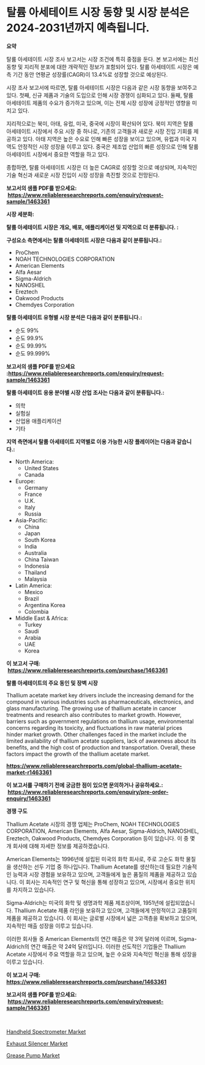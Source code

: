 <p><h1>탈륨 아세테이트 시장 동향 및 시장 분석은 2024-2031년까지 예측됩니다.</h1></p><p><strong>요약</strong></p>
<p><p>탈륨 아세테이트 시장 조사 보고서는 시장 조건에 특히 중점을 둔다. 본 보고서에는 최신 동향 및 지리적 분포에 대한 개략적인 정보가 포함되어 있다. 탈륨 아세테이트 시장은 예측 기간 동안 연평균 성장률(CAGR)이 13.4%로 성장할 것으로 예상된다.</p><p>시장 조사 보고서에 따르면, 탈륨 아세테이트 시장은 다음과 같은 시장 동향을 보여주고 있다. 첫째, 신규 제품과 기술의 도입으로 인해 시장 경쟁이 심화되고 있다. 둘째, 탈륨 아세테이트 제품의 수요가 증가하고 있으며, 이는 전체 시장 성장에 긍정적인 영향을 미치고 있다.</p><p>지리적으로는 북미, 아태, 유럽, 미국, 중국에 시장이 확산되어 있다. 북미 지역은 탈륨 아세테이트 시장에서 주요 시장 중 하나로, 기존의 고객들과 새로운 시장 진입 기회를 제공하고 있다. 아태 지역은 높은 수요로 인해 빠른 성장을 보이고 있으며, 유럽과 미국 지역도 안정적인 시장 성장을 이루고 있다. 중국은 제조업 산업의 빠른 성장으로 인해 탈륨 아세테이트 시장에서 중요한 역할을 하고 있다.</p><p>종합하면, 탈륨 아세테이트 시장은 더 높은 CAGR로 성장할 것으로 예상되며, 지속적인 기술 혁신과 새로운 시장 진입이 시장 성장을 촉진할 것으로 전망된다.</p></p>
<p><strong>보고서의 샘플 PDF를 받으세요: &nbsp;<a href="https://www.reliableresearchreports.com/enquiry/request-sample/1463361">https://www.reliableresearchreports.com/enquiry/request-sample/1463361</a></strong></p>
<p><strong>시장 세분화:</strong></p>
<p><strong> 탈륨 아세테이트 시장은 개요, 배포, 애플리케이션 및 지역으로 더 분류됩니다. :</strong></p>
<p><strong>구성요소 측면에서는 탈륨 아세테이트 시장은 다음과 같이 분류됩니다.:</strong></p>
<p><ul><li>ProChem</li><li>NOAH TECHNOLOGIES CORPORATION</li><li>American Elements</li><li>Alfa Aesar</li><li>Sigma-Aldrich</li><li>NANOSHEL</li><li>Ereztech</li><li>Oakwood Products</li><li>Chemdyes Corporation</li></ul></p>
<p><strong> 탈륨 아세테이트 유형별 시장 분석은 다음과 같이 분류됩니다.:</strong></p>
<p><ul><li>순도 99%</li><li>순도 99.9%</li><li>순도 99.99%</li><li>순도 99.999%</li></ul></p>
<p><strong>보고서의 샘플 PDF를 받으세요 :<a href="https://www.reliableresearchreports.com/enquiry/request-sample/1463361">https://www.reliableresearchreports.com/enquiry/request-sample/1463361</a></strong></p>
<p><strong> 탈륨 아세테이트 응용 분야별 시장 산업 조사는 다음과 같이 분류됩니다.:</strong></p>
<p><ul><li>의학</li><li>실험실</li><li>산업용 애플리케이션</li><li>기타</li></ul></p>
<p><strong>지역 측면에서 탈륨 아세테이트 지역별로 이용 가능한 시장 플레이어는 다음과 같습니다.:</strong></p>
<p><ul>
    <li>
        North America:
        <ul>
            <li>United States</li>
            <li>Canada</li>
        </ul>
    </li>
    <li>
        Europe:
        <ul>
            <li>Germany</li>
            <li>France</li>
            <li>U.K.</li>
            <li>Italy</li>
            <li>Russia</li>
        </ul>
    </li>
    <li>
        Asia-Pacific:
        <ul>
            <li>China</li>
            <li>Japan</li>
            <li>South Korea</li>
            <li>India</li>
            <li>Australia</li>
            <li>China Taiwan</li>
            <li>Indonesia</li>
            <li>Thailand</li>
            <li>Malaysia</li>
        </ul>
    </li>
    <li>
        Latin America:
        <ul>
            <li>Mexico</li>
            <li>Brazil</li>
            <li>Argentina Korea</li>
            <li>Colombia</li>
        </ul>
    </li>
    <li>
        Middle East & Africa:
        <ul>
            <li>Turkey</li>
            <li>Saudi</li>
            <li>Arabia</li>
            <li>UAE</li>
            <li>Korea</li>
        </ul>
    </li>
    </ul></p>
<p><strong>이 보고서 구매: &nbsp;<a href="https://www.reliableresearchreports.com/purchase/1463361">https://www.reliableresearchreports.com/purchase/1463361</a></strong></p>
<p><strong>탈륨 아세테이트의 주요 동인 및 장벽 시장</strong></p>
<p><p>Thallium acetate market key drivers include the increasing demand for the compound in various industries such as pharmaceuticals, electronics, and glass manufacturing. The growing use of thallium acetate in cancer treatments and research also contributes to market growth. However, barriers such as government regulations on thallium usage, environmental concerns regarding its toxicity, and fluctuations in raw material prices hinder market growth. Other challenges faced in the market include the limited availability of thallium acetate suppliers, lack of awareness about its benefits, and the high cost of production and transportation. Overall, these factors impact the growth of the thallium acetate market.</p></p>
<p><strong><a href="https://www.reliableresearchreports.com/global-thallium-acetate-market-r1463361">https://www.reliableresearchreports.com/global-thallium-acetate-market-r1463361</a></strong></p>
<p><strong>이 보고서를 구매하기 전에 궁금한 점이 있으면 문의하거나 공유하세요.: &nbsp;<a href="https://www.reliableresearchreports.com/enquiry/pre-order-enquiry/1463361">https://www.reliableresearchreports.com/enquiry/pre-order-enquiry/1463361</a></strong></p>
<p><strong>경쟁 구도</strong></p>
<p><p>Thallium Acetate 시장의 경쟁 업체는 ProChem, NOAH TECHNOLOGIES CORPORATION, American Elements, Alfa Aesar, Sigma-Aldrich, NANOSHEL, Ereztech, Oakwood Products, Chemdyes Corporation 등이 있습니다. 이 중 몇 개 회사에 대해 자세한 정보를 제공하겠습니다.</p><p>American Elements는 1996년에 설립된 미국의 화학 회사로, 주로 고순도 화학 물질을 생산하는 선두 기업 중 하나입니다. Thallium Acetate를 생산하는데 필요한 기술적인 능력과 시장 경험을 보유하고 있으며, 고객들에게 높은 품질의 제품을 제공하고 있습니다. 이 회사는 지속적인 연구 및 혁신을 통해 성장하고 있으며, 시장에서 중요한 위치를 차지하고 있습니다.</p><p>Sigma-Aldrich는 미국의 화학 및 생명과학 제품 제조상이며, 1951년에 설립되었습니다. Thallium Acetate 제품 라인을 보유하고 있으며, 고객들에게 안정적이고 고품질의 제품을 제공하고 있습니다. 이 회사는 글로벌 시장에서 넓은 고객층을 확보하고 있으며, 지속적인 매출 성장을 이루고 있습니다.</p><p>이러한 회사들 중 American Elements의 연간 매출은 약 3억 달러에 이르며, Sigma-Aldrich의 연간 매출은 약 24억 달러입니다. 이러한 선도적인 기업들은 Thallium Acetate 시장에서 주요 역할을 하고 있으며, 높은 수요와 지속적인 혁신을 통해 성장을 이루고 있습니다.</p></p>
<p><strong>이 보고서 구매: &nbsp; <a href="https://www.reliableresearchreports.com/purchase/1463361">https://www.reliableresearchreports.com/purchase/1463361</a></strong></p>
<p><strong>보고서의 샘플 PDF를 받으세요: &nbsp;<a href="https://www.reliableresearchreports.com/enquiry/request-sample/1463361">https://www.reliableresearchreports.com/enquiry/request-sample/1463361</a></strong><strong></strong></p>
<p>&nbsp;</p>
<p><p><a href="https://github.com/jj19131/Market-Research-Report-List-2/blob/main/handheld-spectrometer-market.md">Handheld Spectrometer Market</a></p><p><a href="https://github.com/jodemen/Market-Research-Report-List-2/blob/main/exhaust-silencer-market.md">Exhaust Silencer Market</a></p><p><a href="https://github.com/Sarissaschmalingtr6fz2739/Market-Research-Report-List-2/blob/main/grease-pump-market.md">Grease Pump Market</a></p></p>